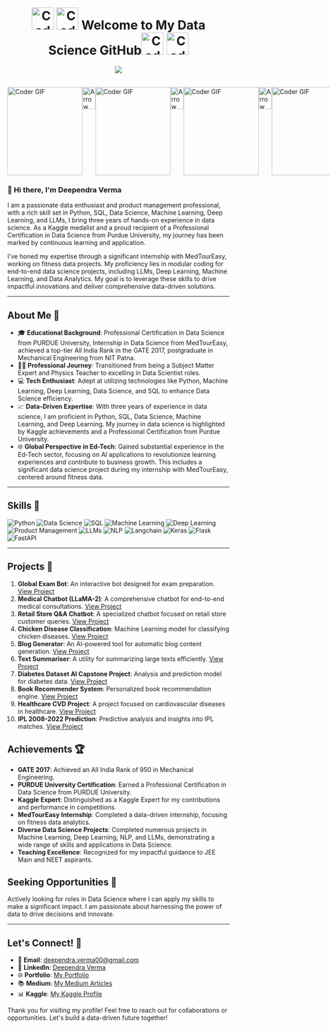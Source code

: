 <center>
    <h1><img src="https://media.tenor.com/oqXocliEYAMAAAAi/hello-yellow.gif" alt="Coder GIF" width="50" height="50"> <img src="https://media.tenor.com/VavSdtvIXEgAAAAi/namaste.gif" alt="Coder GIF" width="50" height="50"> Welcome to My Data Science GitHub<img src="https://user-images.githubusercontent.com/74038190/212257468-1e9a91f1-b626-4baa-b15d-5c385dfa7ed2.gif" alt="Coder GIF" width="50" height="50">
    <img src="https://media.tenor.com/--EZSvGoUEQAAAAi/hey.gif"alt="Coder GIF" width="50" height="50"></h1>
</center>

<p align="center">
    <img src="https://readme-typing-svg.demolab.com/?lines=I+am+a+Data+Scientist+with+ML%2C+DL%2C+and+GenAI+expertise.;End-to-End+Projects%3A+On+Machine+Learning%2C+Deep+Learning%2C+GenAI+LLMs&font=Fira%20Code&center=true&width=2500&height=45&color=f75c7e&vCenter=true&pause=1000&size=50" />
</p>


<br>
<div style="display: flex; justify-content: space-between;">
    <img src="https://media1.tenor.com/m/IQ6Z-aPhr1wAAAAd/date-everywhere-data.gif" alt="Coder GIF" width="170" height="200">
    <img src="https://media.tenor.com/Zw9xJqkeKBEAAAAi/arrow-kws.gif" alt="Arrow GIF" width="30" height="50">
    <img src="https://media1.tenor.com/m/2unHkuoMLhcAAAAd/data-code.gif" alt="Coder GIF" width="170" height="200">
    <img src="https://media.tenor.com/Zw9xJqkeKBEAAAAi/arrow-kws.gif" alt="Arrow GIF" width="30" height="50">
    <img src="https://media1.tenor.com/m/lUS8_KLWgk4AAAAd/similarweb-data.gif" alt="Coder GIF" width="170" height="200">
    <img src="https://media.tenor.com/Zw9xJqkeKBEAAAAi/arrow-kws.gif" alt="Arrow GIF" width="30" height="50">
    <img src="https://media1.tenor.com/m/eAvYn-gw0_MAAAAd/deep-hidden-layers.gif" alt="Coder GIF" width="170" height="200">
</div>



### 👋 Hi there, I'm Deependra Verma

I am a passionate data enthusiast and product management professional, with a rich skill set in Python, SQL, Data Science, Machine Learning, Deep Learning, and LLMs, I bring three years of hands-on experience in data science. As a Kaggle medalist and a proud recipient of a Professional Certification in Data Science from Purdue University, my journey has been marked by continuous learning and application.

I've honed my expertise through a significant internship with MedTourEasy, working on fitness data projects. My proficiency lies in modular coding for end-to-end data science projects, including LLMs, Deep Learning, Machine Learning, and Data Analytics. My goal is to leverage these skills to drive impactful innovations and deliver comprehensive data-driven solutions.

---

## About Me 🌟

- 🎓 **Educational Background**: Professional Certification in Data Science from PURDUE University, Internship in Data Science from MedTourEasy, achieved a top-tier All India Rank in the GATE 2017, postgraduate in Mechanical Engineering from NIT Patna.
- 🧑‍🏫 **Professional Journey**: Transitioned from being a Subject Matter Expert and Physics Teacher to excelling in Data Scientist roles.
- 💻 **Tech Enthusiast**: Adept at utilizing technologies like Python, Machine Learning, Deep Learning, Data Science, and SQL to enhance Data Science efficiency.
- 📈 **Data-Driven Expertise**: With three years of experience in data science, I am proficient in Python, SQL, Data Science, Machine Learning, and Deep Learning. My journey in data science is highlighted by Kaggle achievements and a Professional Certification from Purdue University.
- 🌐 **Global Perspective in Ed-Tech**: Gained substantial experience in the Ed-Tech sector, focusing on AI applications to revolutionize learning experiences and contribute to business growth. This includes a significant data science project during my internship with MedTourEasy, centered around fitness data.

---


## Skills 💼

![Python](https://img.shields.io/badge/-Python-3776AB?style=for-the-badge&logo=python&logoColor=white)
![Data Science](https://img.shields.io/badge/-Data%20Science-3776AB?style=for-the-badge)
![SQL](https://img.shields.io/badge/-SQL-336791?style=for-the-badge&logo=MySQL&logoColor=white)
![Machine Learning](https://img.shields.io/badge/-Machine%20Learning-3776AB?style=for-the-badge)
![Deep Learning](https://img.shields.io/badge/-Deep%20Learning-3776AB?style=for-the-badge)
![Product Management](https://img.shields.io/badge/-Product%20Management-3776AB?style=for-the-badge)
![LLMs](https://img.shields.io/badge/-LLMs-3776AB?style=for-the-badge)
![NLP](https://img.shields.io/badge/-NLP-3776AB?style=for-the-badge)
![Langchain](https://img.shields.io/badge/-Langchain-3776AB?style=for-the-badge)
![Keras](https://img.shields.io/badge/-Keras-D00000?style=for-the-badge&logo=Keras&logoColor=white)
![Flask](https://img.shields.io/badge/-Flask-000000?style=for-the-badge&logo=Flask&logoColor=white)
![FastAPI](https://img.shields.io/badge/-FastAPI-009688?style=for-the-badge&logo=FastAPI&logoColor=white)


---

## Projects 📘

1. **Global Exam Bot**: An interactive bot designed for exam preparation. [View Project](https://github.com/DeependraVerma/global-exam-bot)
2. **Medical Chatbot (LLaMA-2)**: A comprehensive chatbot for end-to-end medical consultations. [View Project](https://github.com/DeependraVerma/end-to-end-medical-chatbot-llama-2)
3. **Retail Store Q&A Chatbot**: A specialized chatbot focused on retail store customer queries. [View Project](https://github.com/DeependraVerma/Chatbot-Q-and-A---Retail-Store)
4. **Chicken Disease Classification**: Machine Learning model for classifying chicken diseases. [View Project](https://github.com/DeependraVerma/chicken-disease-classification)
5. **Blog Generator**: An AI-powered tool for automatic blog content generation. [View Project](https://github.com/DeependraVerma/Blog-Generator)
6. **Text Summariser**: A utility for summarizing large texts efficiently. [View Project](https://github.com/DeependraVerma/Text-Summariser)
7. **Diabetes Dataset AI Capstone Project**: Analysis and prediction model for diabetes data. [View Project](https://github.com/DeependraVerma/diabetes-dataset-ai-capstone_project-1)
8. **Book Recommender System**: Personalized book recommendation engine. [View Project](https://github.com/DeependraVerma/book-recommender-system-1)
9. **Healthcare CVD Project**: A project focused on cardiovascular diseases in healthcare. [View Project](https://github.com/DeependraVerma/Healthcare_CVD)
10. **IPL 2008-2022 Prediction**: Predictive analysis and insights into IPL matches. [View Project](https://github.com/DeependraVerma/ipl-2008-2022-prediction)


## Achievements 🏆

- **GATE 2017**: Achieved an All India Rank of 950 in Mechanical Engineering.
- **PURDUE University Certification**: Earned a Professional Certification in Data Science from PURDUE University.
- **Kaggle Expert**: Distinguished as a Kaggle Expert for my contributions and performance in competitions.
- **MedTourEasy Internship**: Completed a data-driven internship, focusing on fitness data analytics.
- **Diverse Data Science Projects**: Completed numerous projects in Machine Learning, Deep Learning, NLP, and LLMs, demonstrating a wide range of skills and applications in Data Science.
-  **Teaching Excellence**: Recognized for my impactful guidance to JEE Main and NEET aspirants.



## Seeking Opportunities 🌱

Actively looking for roles in Data Science where I can apply my skills to make a significant impact. I am passionate about harnessing the power of data to drive decisions and innovate.

---

## Let's Connect! 🤝

- 📧 **Email**: [deependra.verma00@gmail.com](mailto:deependra.verma00@gmail.com)
- 💼 **LinkedIn**: [Deependra Verma](https://www.linkedin.com/in/deependra-verma-284668146/)
- 🌐 **Portfolio**: [My Portfolio](https://deependradatascience-productportfolio.netlify.app/)
- 📚 **Medium**: [My Medium Articles](https://medium.com/@deependra.verma00)
- 📊 **Kaggle**: [My Kaggle Profile](https://www.kaggle.com/deependraverma13)

Thank you for visiting my profile! Feel free to reach out for collaborations or opportunities. Let's build a data-driven future together!

